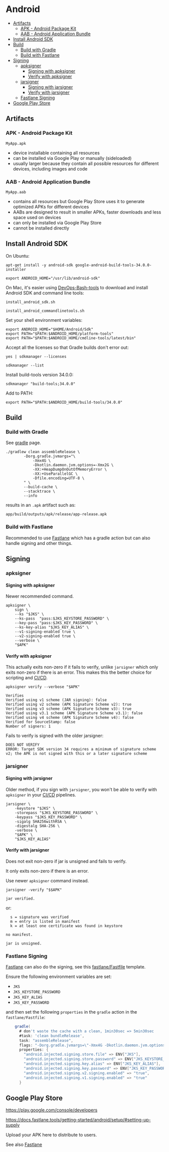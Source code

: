 # Android

<!-- INDEX_START -->

- [Artifacts](#artifacts)
  - [APK - Android Package Kit](#apk---android-package-kit)
  - [AAB - Android Application Bundle](#aab---android-application-bundle)
- [Install Android SDK](#install-android-sdk)
- [Build](#build)
  - [Build with Gradle](#build-with-gradle)
  - [Build with Fastlane](#build-with-fastlane)
- [Signing](#signing)
  - [apksigner](#apksigner)
    - [Signing with apksigner](#signing-with-apksigner)
    - [Verify with apksigner](#verify-with-apksigner)
  - [jarsigner](#jarsigner)
    - [Signing with jarsigner](#signing-with-jarsigner)
    - [Verify with jarsigner](#verify-with-jarsigner)
  - [Fastlane Signing](#fastlane-signing)
- [Google Play Store](#google-play-store)

<!-- INDEX_END -->

## Artifacts

### APK - Android Package Kit

`MyApp.apk`

- device installable containing all resources
- can be installed via Google Play or manually (sideloaded)
- usually larger because they contain all possible resources for different devices, including images and code

### AAB - Android Application Bundle

`MyApp.aab`

- contains all resources but Google Play Store uses it to generate optimized APKs for different devices
- AABs are designed to result in smaller APKs, faster downloads and less space used on devices
- can only be installed via Google Play Store
- cannot be installed directly

## Install Android SDK

On Ubuntu:

```shell
apt-get install -y android-sdk google-android-build-tools-34.0.0-installer
```

```shell
export ANDROID_HOME="/usr/lib/android-sdk"
```

On Mac, it's easier using [DevOps-Bash-tools](devops-bash-tools.md) to download and install Android SDK
and command line tools:

```shell
install_android_sdk.sh
```

```shell
install_android_commandlinetools.sh
```

Set your shell environment variables:

```shell
export ANDROID_HOME="$HOME/Android/Sdk"
export PATH="$PATH:$ANDROID_HOME/platform-tools"
export PATH="$PATH:$ANDROID_HOME/cmdline-tools/latest/bin"
```

Accept all the licenses so that Gradle builds don't error out:

```shell
yes | sdkmanager --licenses
```

```shell
sdkmanager --list
```

Install build-tools version 34.0.0:

```shell
sdkmanager "build-tools;34.0.0"
```

Add to PATH:

```shell
export PATH="$PATH:$ANDROID_HOME/build-tools/34.0.0"
```

## Build

### Build with Gradle

See [gradle](gradle.md) page.

```shell
./gradlew clean assembleRelease \
        -Dorg.gradle.jvmargs="\
            -Xmx4G \
            -Dkotlin.daemon.jvm.options=-Xmx2G \
            -XX:+HeapDumpOnOutOfMemoryError \
            -XX:+UseParallelGC \
            -Dfile.encoding=UTF-8 \
        " \
        --build-cache \
        --stacktrace \
        --info
```

results in an `.apk` artifact such as:

```text
app/build/outputs/apk/release/app-release.apk
```

### Build with Fastlane

Recommended to use [Fastlane](fastlane.md) which has a gradle action but can also handle signing and other things.

## Signing

### apksigner

#### Signing with apksigner

Newer recommended command.

```shell
apksigner \
    sign \
    --ks "$JKS" \
    --ks-pass  "pass:$JKS_KEYSTORE_PASSWORD" \
    --key-pass "pass:$JKS_KEY_PASSWORD" \
    --ks-key-alias "$JKS_KEY_ALIAS" \
    --v1-signing-enabled true \
    --v2-signing-enabled true \
    --verbose \
    "$APK"
```

#### Verify with apksigner

This actually exits non-zero if it fails to verify, unlike `jarsigner` which only exits non-zero if there is an error.
This makes this the better choice for scripting and [CI/CD](cicd.md).

```shell
apksigner verify --verbose "$APK"
```

```text
Verifies
Verified using v1 scheme (JAR signing): false
Verified using v2 scheme (APK Signature Scheme v2): true
Verified using v3 scheme (APK Signature Scheme v3): true
Verified using v3.1 scheme (APK Signature Scheme v3.1): false
Verified using v4 scheme (APK Signature Scheme v4): false
Verified for SourceStamp: false
Number of signers: 1
```

Fails to verify is signed with the older jarsigner:

```text
DOES NOT VERIFY
ERROR: Target SDK version 34 requires a minimum of signature scheme v2; the APK is not signed with this or a later signature scheme
```

### jarsigner

#### Signing with jarsigner

Older method, if you sign with `jarsigner`, you won't be able to verify with `apksigner` in your [CI/CD](cicd.md)
pipelines.

```shell
jarsigner \
    -keystore "$JKS" \
    -storepass "$JKS_KEYSTORE_PASSWORD" \
    -keypass "$JKS_KEY_PASSWORD" \
    -sigalg SHA256withRSA \
    -digestalg SHA-256 \
    -verbose \
    "$APK" \
    "$JKS_KEY_ALIAS"
```

#### Verify with jarsigner

Does not exit non-zero if jar is unsigned and fails to verify.

It only exits non-zero if there is an error.

Use newer `apksigner` command instead.

```shell
jarsigner -verify "$$APK"
```

```text
jar verified.
```

or:

```text
  s = signature was verified
  m = entry is listed in manifest
  k = at least one certificate was found in keystore

no manifest.

jar is unsigned.
```

### Fastlane Signing

[Fastlane](fastlane.md) can also do the signing, see this
[fastlane/Fastfile](https://github.com/HariSekhon/Templates/blob/master/fastlane/Fastfile) template.

Ensure the following environment variables are set:

- `JKS`
- `JKS_KEYSTORE_PASSWORD`
- `JKS_KEY_ALIAS`
- `JKS_KEY_PASSWORD`

and then set the following `properties` in the `gradle`
action in the `fastlane/Fastfile`:

```groovy
    gradle(
      # don't waste the cache with a clean, 1min30sec => 5min30sec
      #task: 'clean bundleRelease',
      task: "assembleRelease",
      flags: "-Dorg.gradle.jvmargs=\"-Xmx4G -Dkotlin.daemon.jvm.options=-Xmx2G -XX:+HeapDumpOnOutOfMemoryError -XX:+UseParallelGC -Dfile.encoding=UTF-8\" --build-cache --no-daemon --stacktrace --info",
      properties: {
        "android.injected.signing.store.file" => ENV["JKS"],
        "android.injected.signing.store.password" => ENV["JKS_KEYSTORE_PASSWORD"],
        "android.injected.signing.key.alias" => ENV["JKS_KEY_ALIAS"],
        "android.injected.signing.key.password" => ENV["JKS_KEY_PASSWORD"],
        "android.injected.signing.v2.signing.enabled" => "true",
        "android.injected.signing.v1.signing.enabled" => "true"
      }
```

<!--
Fastlane seems to use apksigner under the hood, does not seem to verify with `jarsigner`.
-->

## Google Play Store

<https://play.google.com/console/developers>

<https://docs.fastlane.tools/getting-started/android/setup/#setting-up-supply>

Upload your APK here to distribute to users.

See also [Fastlane](fastlane.md#android---upload-to-google-play-store-using-supply-action)

